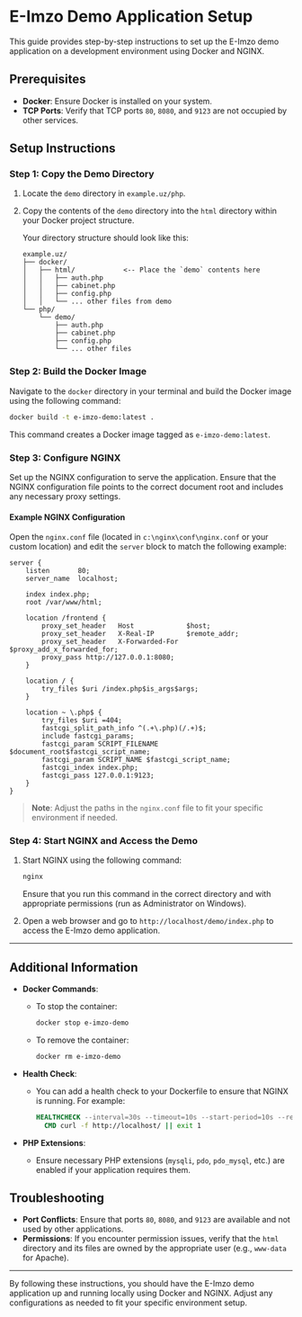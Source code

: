 
# E-Imzo Demo Application Setup

This guide provides step-by-step instructions to set up the E-Imzo demo application on a development environment using Docker and NGINX.

## Prerequisites

- **Docker**: Ensure Docker is installed on your system.
- **TCP Ports**: Verify that TCP ports `80`, `8080`, and `9123` are not occupied by other services.

## Setup Instructions

### Step 1: Copy the Demo Directory

1. Locate the `demo` directory in `example.uz/php`.
2. Copy the contents of the `demo` directory into the `html` directory within your Docker project structure.

   Your directory structure should look like this:

   ```plaintext
   example.uz/
   ├── docker/
   │   ├── html/            <-- Place the `demo` contents here
   │   │   ├── auth.php
   │   │   ├── cabinet.php
   │   │   ├── config.php
   │   │   └── ... other files from demo
   └── php/
       └── demo/
           ├── auth.php
           ├── cabinet.php
           ├── config.php
           └── ... other files
   ```

### Step 2: Build the Docker Image

Navigate to the `docker` directory in your terminal and build the Docker image using the following command:

```bash
docker build -t e-imzo-demo:latest .
```

This command creates a Docker image tagged as `e-imzo-demo:latest`.

### Step 3: Configure NGINX

Set up the NGINX configuration to serve the application. Ensure that the NGINX configuration file points to the correct document root and includes any necessary proxy settings.

#### Example NGINX Configuration

Open the `nginx.conf` file (located in `c:\nginx\conf\nginx.conf` or your custom location) and edit the `server` block to match the following example:

```nginx
server {
    listen       80;
    server_name  localhost;

    index index.php;
    root /var/www/html;

    location /frontend {
        proxy_set_header   Host             $host;
        proxy_set_header   X-Real-IP        $remote_addr;
        proxy_set_header   X-Forwarded-For  $proxy_add_x_forwarded_for;
        proxy_pass http://127.0.0.1:8080;
    }

    location / {
        try_files $uri /index.php$is_args$args;
    }

    location ~ \.php$ {
        try_files $uri =404;
        fastcgi_split_path_info ^(.+\.php)(/.+)$;
        include fastcgi_params;
        fastcgi_param SCRIPT_FILENAME $document_root$fastcgi_script_name;
        fastcgi_param SCRIPT_NAME $fastcgi_script_name;
        fastcgi_index index.php;
        fastcgi_pass 127.0.0.1:9123;
    }
}
```

> **Note**: Adjust the paths in the `nginx.conf` file to fit your specific environment if needed.

### Step 4: Start NGINX and Access the Demo

1. Start NGINX using the following command:
   ```bash
   nginx
   ```
   Ensure that you run this command in the correct directory and with appropriate permissions (run as Administrator on Windows).

2. Open a web browser and go to `http://localhost/demo/index.php` to access the E-Imzo demo application.

---

## Additional Information

- **Docker Commands**:
    - To stop the container:
      ```bash
      docker stop e-imzo-demo
      ```
    - To remove the container:
      ```bash
      docker rm e-imzo-demo
      ```

- **Health Check**:
    - You can add a health check to your Dockerfile to ensure that NGINX is running. For example:
      ```dockerfile
      HEALTHCHECK --interval=30s --timeout=10s --start-period=10s --retries=3 \
        CMD curl -f http://localhost/ || exit 1
      ```

- **PHP Extensions**:
    - Ensure necessary PHP extensions (`mysqli`, `pdo`, `pdo_mysql`, etc.) are enabled if your application requires them.

## Troubleshooting

- **Port Conflicts**: Ensure that ports `80`, `8080`, and `9123` are available and not used by other applications.
- **Permissions**: If you encounter permission issues, verify that the `html` directory and its files are owned by the appropriate user (e.g., `www-data` for Apache).

---

By following these instructions, you should have the E-Imzo demo application up and running locally using Docker and NGINX. Adjust any configurations as needed to fit your specific environment setup.

